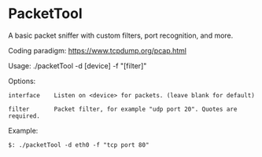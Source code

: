 # PacketTool
A basic packet sniffer with custom filters, port recognition, and more. 

Coding paradigm: https://www.tcpdump.org/pcap.html


Usage: ./packetTool -d [device] -f "[filter]"

Options:

    interface    Listen on <device> for packets. (leave blank for default)

    filter       Packet filter, for example "udp port 20". Quotes are required.

Example:

    $: ./packetTool -d eth0 -f "tcp port 80"

    